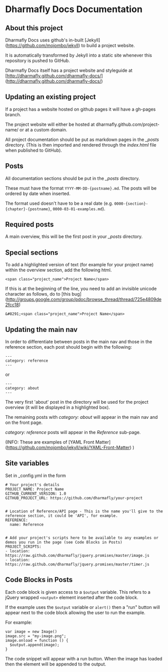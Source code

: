 Dharmafly Docs Documentation
=============================

About this project
-------------------

Dharmafly Docs uses github's in-built [Jekyll] (https://github.com/mojombo/jekyll) to build a project website.

It is automatically transformed by Jekyll into a static site whenever this repository is pushed to GitHub. 

Dharmafly Docs itself has a project website and styleguide at [http://dharmafly.github.com/dharmafly-docs/] (http://dharmafly.github.com/dharmafly-docs/)

Updating an existing project
-----------------------------

If a project has a website hosted on github pages it will have a gh-pages branch.

The project website will either be hosted at dharmafly.github.com/project-name/ or at a custom domain.

All project documentation should be put as markdown pages in the *_posts* directory. (This is then imported and rendered through the *index.html* file when published to GitHub).


Posts
-----

All documentation sections should be put in the *_posts* directory. 

These must have the format `YYYY-MM-DD-{postname}.md`. The posts will be ordered by date when inserted.

The format used doesn't have to be a real date (e.g. `0000-{section}-{chapter}-{postname}`, `0000-03-01-examples.md`).

Required posts
----------------

A main overview, this will be the first post in your *_posts* directory.

Special sections
----------------

To add a highlighted version of text (for example for your project name) within the overview section, add the following html.

    <span class="project_name">Project Name</span>

If this is at the beginning of the line, you need to add an invisible unicode character as follows, do to [this bug] (http://groups.google.com/group/pdoc/browse_thread/thread/725e4809de2fcc18)

    &#8291;<span class="project_name">Project Name</span>


Updating the main nav
---------------------

In order to differentiate between posts in the main nav and those in the reference section, each post should begin with the following:

    ---
    category: reference
    ---

or 

    ---
    category: about
    ---


The very first 'about' post in the directory will be used for the project overview (it will be displayed in a highlighted box).

The remaining posts with *category: about* will appear in the main nav and on the front page.

*category: reference* posts will appear in the *Reference* sub-page.
    
(INFO: These are examples of [YAML Front Matter] (https://github.com/mojombo/jekyll/wiki/YAML-Front-Matter) ) 
    
Site variables
---------------------

Set in _config.yml in the form

    # Your project's details
    PROJECT_NAME: Project Name
    GITHUB_CURRENT_VERSION: 1.0
    GITHUB_PROJECT_URL: https://github.com/dharmafly/your-project


    # Location of Reference/API page - This is the name you'll give to the reference section, it could be 'API', for example.
    REFERENCE: 
      name: Reference
      
      
    # Add your project's scripts here to be available to any examples or demos you run in the page (see Code Blocks in Posts)
    PROJECT_SCRIPTS:
    - location: https://raw.github.com/dharmafly/jquery.promises/master/image.js
    - location: https://raw.github.com/dharmafly/jquery.promises/master/timer.js



Code Blocks in Posts
---------------------

Each code block is given access to a `$output` variable. This refers to a
jQuery wrapped `<output>` element inserted after the code block. 

If the example uses the `$output` variable or `alert()` then a "run" button will appear next to
the code block allowing the user to run the example.

For example:

    var image = new Image()
    image.src = "my-image.png";
    image.onload = function () {
      $output.append(image);
    }

The code snippet will appear with a run button. When the image has loaded then
the element will be appended to the output.
